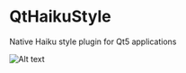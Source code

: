 # QtHaikuStyle
Native Haiku style plugin for Qt5 applications

![Alt text](http://haikuware.ru/files/screenshots/haiku_qt5_native_look_test7.png "Haiku style")
